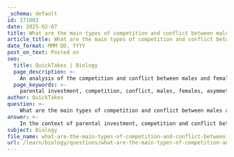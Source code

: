 ```yaml
---
_schema: default
id: 171003
date: 2025-02-07
title: What are the main types of competition and conflict between males and females in terms of parental investment?
article_title: What are the main types of competition and conflict between males and females in terms of parental investment?
date_format: MMM DD, YYYY
post_on_text: Posted on
seo:
  title: QuickTakes | Biology
  page_description: >-
    An analysis of the competition and conflict between males and females in the context of parental investment, highlighting the asymmetries in reproductive roles, intersexual and intrasexual competition, and strategies for maximizing reproductive success.
  page_keywords: >-
    parental investment, competition, conflict, males, females, asymmetry, reproductive roles, intersexual competition, intrasexual competition, sperm competition, resource competition, trade-offs, mate selection
author: QuickTakes
question: >-
    What are the main types of competition and conflict between males and females in terms of parental investment?
answer: >-
    In the context of parental investment, competition and conflict between males and females can be understood through several key dynamics influenced by the asymmetry in gamete size and the differing roles each sex plays in reproduction. Here are the main types of competition and conflict:\n\n1. **Parental Investment Asymmetry**: \n   - Females typically invest more in offspring due to the larger, more energetically costly eggs they produce. This investment often includes gestation, nurturing, and care for the young. As a result, females tend to be more selective in their mate choices, seeking males that can provide high-quality genes or resources.\n   - Males, on the other hand, generally invest less in each individual offspring and may focus on maximizing their mating opportunities. This leads to competition among males for access to females, as they strive to mate with as many females as possible to increase their reproductive success.\n\n2. **Intersexual Competition**:\n   - This type of competition occurs when females choose mates based on specific traits that indicate fitness, such as physical characteristics, displays, or behaviors. The conflict arises as males may evolve to exhibit traits that are more attractive to females, leading to a competition for female attention and preference.\n\n3. **Intrasexual Competition**:\n   - This involves direct competition among males for access to females. Males may engage in physical confrontations, display aggressive behaviors, or establish dominance hierarchies to secure mating opportunities. Larger or more dominant males often have greater reproductive success due to their ability to outcompete other males.\n\n4. **Sperm Competition**:\n   - After mating, males may compete indirectly through sperm competition, where the quantity and quality of sperm become critical. Males may evolve strategies to increase their sperm's chances of fertilizing eggs, such as producing larger quantities of sperm or developing mechanisms to displace the sperm of previous mates.\n\n5. **Resource Competition**:\n   - Both sexes may compete for resources that are critical for offspring survival, such as food, nesting sites, or territory. This competition can lead to conflicts over resource allocation, influencing mating strategies and parental roles.\n\n6. **Trade-offs in Investment**:\n   - Female choosiness can lead to trade-offs in parental investment. For instance, a female may choose a mate based on certain desirable traits, which may result in her investing in fewer, higher-quality offspring rather than more numerous, lower-quality ones. This decision-making process can create conflict between the sexes regarding the optimal investment in offspring.\n\nIn summary, the main types of competition and conflict between males and females in terms of parental investment revolve around the asymmetry in reproductive roles, mate selection, direct competition among males, and the strategies employed to maximize reproductive success. These dynamics are crucial for understanding the evolutionary pressures that shape mating systems and parental behaviors in various species.
subject: Biology
file_name: what-are-the-main-types-of-competition-and-conflict-between-males-and-females-in-terms-of-parental-investment.md
url: /learn/biology/questions/what-are-the-main-types-of-competition-and-conflict-between-males-and-females-in-terms-of-parental-investment
---
```


&nbsp;